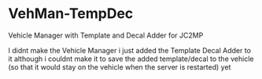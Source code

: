 VehMan-TempDec
==============

Vehicle Manager with Template and Decal Adder for JC2MP

I didnt make the Vehicle Manager i just added the Template Decal Adder to it although i couldnt make it to save the added template/decal to the vehicle (so that it would stay on the vehicle when the server is restarted) yet 
